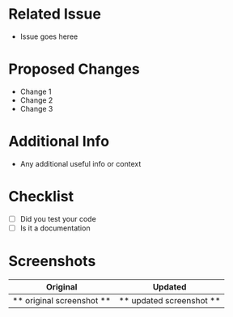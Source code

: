 # Related Issue
- Issue goes heree

# Proposed Changes
- Change 1
- Change 2
- Change 3

# Additional Info
- Any additional useful info or context

# Checklist
- [ ] Did you test your code
- [ ] Is it a documentation

# Screenshots

Original             |  Updated
:-------------------------:|:-------------------------:
** original screenshot **  |  ** updated screenshot **
